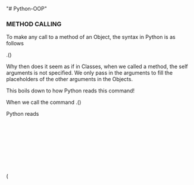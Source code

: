 "# Python-OOP"

### METHOD CALLING

To make any call to a method of an Object, the syntax in Python is as follows

<object>.<method>(<any arguments>)

Why then does it seem as if in Classes, when we called a method, the self arguments is not specified. We only pass in the arguments to fill the placeholders of the other arguments in the Objects.

This boils down to how Python reads this command!

When we call the command
<object>.<method>(<any arguments>)

Python reads

<method of object>(<object>, <any arguments>)

images\python_object_calling.png

Python rearranges the arguments for us when the call is made. It puts the Object name in place of the self arguments and subsequent arguments follows.

### MULTIPLE INSTANCES

oTV1 = TV()
oTV2= TV()

### IMPORTANT NOTES

# CLASSES AND OBJECTS

The class defines the shape and capabilities of an object. An object takes this generic frame and forms an actual instance of the class. An object has its own set of all the data defined in the instance variables of the class.

You create an object from a class through an assignment statement!

###### UNDERSTANDING SELF

Two Mental Models for Objects

1.  We can think of each object as a <self-contained> unit that contains all the data type, a set of instance variables defined in the class and a copy of all the methods defined in the original class.

2.  Here it explores the workings of objects at a more lower level.
    So for example. When you say......>>>>>>>>>>>>>>>>
    oDimmer1 = DimmerSwitch('Dimmer1')
    print(type(oDimmer1))
    print(oDimmer1)
    print()

    > > > > > > > > > > > > > > > > > > > > > > > > > > > > > > > > > > > > > > >

        <class '__main__.DimmerSwitch'>

    <**main**.DimmerSwitch object at 0x7ffe503b32e0>

    Line one means this is a type class of DimmerSwitch.
    Line two means that the program stored this instance of the class (object) on the computer memory.

    What Self means basically is that.

    Self is the placeholder, that is set to represent the original object in the call.
